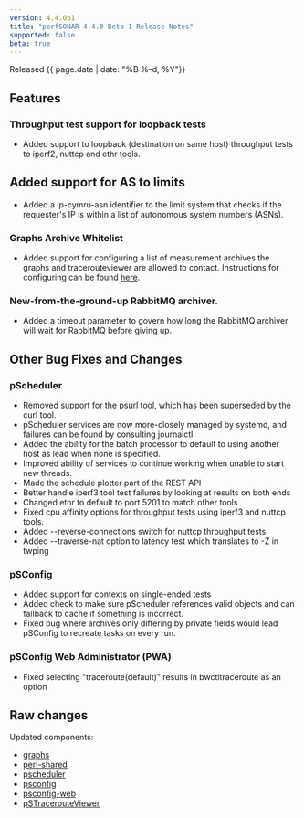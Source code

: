 ```yaml
---
version: 4.4.0b1
title: "perfSONAR 4.4.0 Beta 1 Release Notes"
supported: false
beta: true
---
```


Released {{ page.date | date: "%B %-d, %Y"}}

Features
--------
### Throughput test support for loopback tests

- Added support to loopback (destination on same host) throughput tests to iperf2, nuttcp and ethr tools.

## Added support for AS to limits

- Added a ip-cymru-asn identifier to the limit system that checks if the requester's IP is within a list of autonomous system numbers (ASNs).

### Graphs Archive Whitelist

- Added support for configuring a list of measurement archives the graphs and tracerouteviewer are allowed to contact. Instructions for configuring can be found [here](http://docs.perfsonar.net/release_candidates/4.4.0/manage_security.html#managing-archive-whitelist-for-graphs).

### New-from-the-ground-up RabbitMQ archiver.

- Added a timeout parameter to govern how long the RabbitMQ archiver will wait for RabbitMQ before giving up.

Other Bug Fixes and Changes
----------------------------

### pScheduler
- Removed support for the psurl tool, which has been superseded by the curl tool.
- pScheduler services are now more-closely managed by systemd, and failures can be found by consulting journalctl.
- Added the ability for the batch processor to default to using another host as lead when none is specified.
- Improved ability of services to continue working when unable to start new threads.
- Made the schedule plotter part of the REST API
- Better handle iperf3 tool test failures by looking at results on both ends
- Changed ethr to default to port 5201 to match other tools
- Fixed cpu affinity options for throughput tests using iperf3 and nuttcp tools.
- Added --reverse-connections switch for nuttcp throughput tests
- Added --traverse-nat option to latency test which translates to -Z in twping

### pSConfig
- Added support for contexts on single-ended tests
- Added check to make sure pScheduler references valid objects and can fallback to cache if something is incorrect.
- Fixed bug where archives only differing by private fields would lead pSConfig to recreate tasks on every run.

### pSConfig Web Administrator (PWA)
 - Fixed selecting "traceroute(default)" results in bwctltraceroute as an option


Raw changes
-----------

Updated components:

-   [graphs](https://github.com/perfsonar/graphs/compare/v4.3.4...v4.4.0-1.b1)
-   [perl-shared](https://github.com/perfsonar/perl-shared/compare/v4.3.4...v4.4.0-1.b1)
-   [pscheduler](https://github.com/perfsonar/pscheduler/compare/v4.3.4...v4.4.0-2.b1)
-   [psconfig](https://github.com/perfsonar/psconfig/compare/v4.3.4...v4.4.0-1.b1)
-   [psconfig-web](https://github.com/perfsonar/psconfig-web/compare/v4.3.4...v4.4.0-1.b1)
-   [pSTracerouteViewer](https://github.com/perfsonar/pSTracerouteViewer/compare/v4.3.4...v4.4.0-1.b1)
